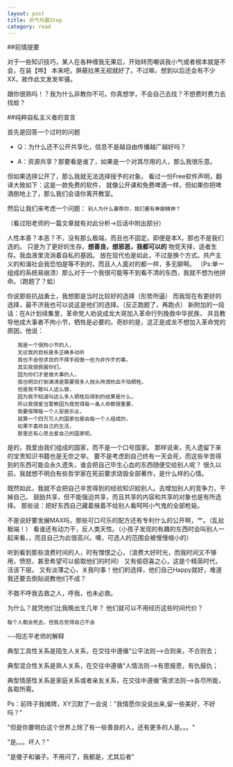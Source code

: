 ```yaml
---
layout: post
title: 杀气外露Step
category: read
---
```

##前情提要

对于一些知识技巧，某人在各种缠我无果后，开始转而嘲讽我小气或者根本就是不会，在装【哗】
本来吧，屏蔽拉黑无视就好了。不过嘛，想到以后还会有不少XX，故作此文发发牢骚。

跟你很熟吗！？我为什么非教你不可。你真想学，不会自己去找？不想费时费力去找蛤？

##纯粹自私主义者的宣言

首先是回答一个过时的问题

- Q：为什么还不公开共享化，信息不是越自由传播越广越好吗？

- A：资源共享？那要看是谁了，如果是一个对其尽用的人，那么我很乐意。

但如果选择公开了，那么我就无法选择授予的对象。
看过一份Free软件声明，翻译大致如下：这是一款免费的软件，
就像公开课和免费啤酒一样，但如果你把啤酒倒地上了，那么我们会请你离开教室。

然后让我们来考虑一个问题： `别人为什么要帮你，我们要有奉献精神？`

（看过阳老师的一篇文章就有对此分析->后话中附出部分）

人性本善？本恶？不，没有那么极端，而且也不固定。即便是本X，那也不是我们选的。
只是为了更好的生存。**想善良，想邪恶，我都可以的**
物竞天择，适者生存。我血液里流淌着自私的基因。
放在现代也是如此，不过是换个方式。共产主义的和谐社会我恐怕是等不到的，而且人人面对的都一样，多无聊啊。
（Ps:单一组成的系统易崩溃）那么对于一个我很可能等不到看不清的东西，我就不想为他拼命。（跑题了？蛤）

你说那些抗战勇士，我想那是当时比较好的选择（形势所逼）
而我现在有更好的选择，最不济我也可以说这是他们的选择。（反正跑题了，再跑点）
新附加的一段话：在A计划续集里，革命党人劝说成龙大哥加入革命行列挽救中华民族，
并且教导他成大事者不拘小节，牺牲是必要的。奇妙的是，这正是成龙不想加入革命党的原因，他说：

```
　　我是一个很拘小节的人， 
　　无论我的目标是多正确多动听 
　　我也不会但求目的不择手段做一些为非作歹的事。 
　　其实我很佩服你们， 
　　因为你们才是做大事的人， 
　　我也明白打倒满清是需要很多人抛头颅洒热血不怕牺牲。 
　　但是我不敢叫人这么做， 
　　因为我不知道叫这么多人牺牲后得到的结果是什么， 
　　所以我很爱当警察因为我觉得每一条人命都很重要， 
　　我要保障每一个人安居乐业， 
　　就算一个四万万人的国家也是由每一个人组成的， 
　　如果不喜欢自己的生活， 
　　那里还有心思去爱自己的国家呢。 
```

是的，我爱由我们组成的国家，而不是一个口号国家。
那样说来，先人遗留下来的宝贵知识书籍也是无奈之举。
要不是考虑到自己终有一天会死，而这些辛苦得到的东西可能会永久遗失，谁会把自己毕生心血的东西随便交给别人呢？
很久以前，我就想不明白有些哲学家在死前要求烧毁全部著作，是什么样的心情。

既然如此，我就不会把自己辛苦得到的经验知识給别人。去增加别人的竞争力，干掉自己。
鼓励共享，但不能强迫共享，而且共享的内容和共享的对象也是有所选择。
那些说：把好东西自己藏着掖着不给别人看呵呵小气鬼的全部枪毙。

不是说好要发展MAX吗，那些可口可乐的配方还有专利什么的公开啊，艹。（乱扯极端！）
看谁还有动力干，反人类天性。（小孩子发现的有趣的东西时会叫别人一起来看，，而且自己为此很高兴。噢，可选人的范围会被慢慢缩小的）

听到看到那些浪费时间的人，时有憎恨之心，（浪费大好时光，而我时间又不够用，愤怒，甚至希望可以偷取他们的时间）
又有偷窃喜之心，这是个精英时代，活该下层。
又有淡薄之心，关我叼事！他们的选择，他们自己Happy就好，难道我还要去倒贴说教他们不成？

不救不呼我去救之人，呼我，也未必救。

为什么？就凭他们比我晚出生几年？
他们就可以不用经历这些时间代价？

`每个人都会死去，但我总觉得自己不会`

---阳志平老师的解释

典型工具性关系是陌生人关系，在交往中遵循”公平法则-->合则来，不合则去；

典型混合性关系是熟人关系，在交往中遵循“人情法则-->有恩报恩，有仇报仇；

典型情感性关系是家庭关系或者亲友关系，在交往中遵循“需求法则-->各尽所能，各取所需。

Ps：前阵子我摊牌，XY沉默了一会说："我情愿你没说出来,留一些美好，不好吗？"

"但是你要明白这个世界上除了有一些善良的人，还有更多的人是。。。"

"是。。。坏人？"

"是傻子和骗子。不用问了，我都是，尤其后者"
